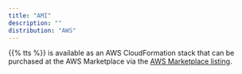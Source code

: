 ```yaml
---
title: "AMI"
description: ""
distribution: "AWS"
---
```


{{% tts %}} is available as an AWS CloudFormation stack that can be purchased at the AWS Marketplace via the [AWS Marketplace listing](https://aws.amazon.com/marketplace/pp/B081HZKDJ4?qid=1593444260869&sr=0-1&ref_=srh_res_product_title).

